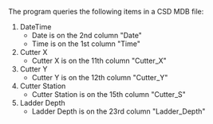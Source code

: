 The program queries the following items in a CSD MDB file:
1. DateTime
    - Date is on the 2nd column "Date"
    - Time is on the 1st column "Time"
2. Cutter X
    - Cutter X is on the 11th column "Cutter_X"
3. Cutter Y
    - Cutter Y is on the 12th column "Cutter_Y"
4. Cutter Station
    - Cutter Station is on the 15th column "Cutter_S"
5. Ladder Depth
    - Ladder Depth is on the 23rd column "Ladder_Depth"